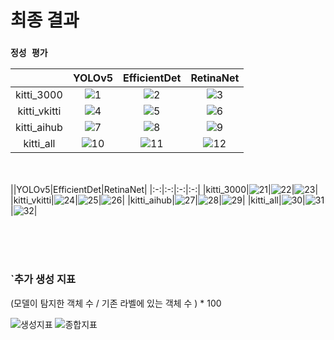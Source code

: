 # 최종 결과

### `정성 평가`

||YOLOv5|EfficientDet|RetinaNet|
|:-:|:-:|:-:|:-:|
|kitti_3000|![1](./images/yolo_k.png)|![2](./images/eff_k.png)|![3](./images/ret_k.png)|
|kitti_vkitti|![4](./images/yolo_kv.png)|![5](./images/eff_kv.png)|![6](./images/ret_kv.png)|
|kitti_aihub|![7](./images/yolo_ka.png)|![8](./images/eff_ka.png)|![9](./images/ret_ka.png)|
|kitti_all|![10](./images/yolo_kva.png)|![11](./images/eff_kva.png)|![12](./images/ret_kva.png)|

<br><br>
||YOLOv5|EfficientDet|RetinaNet|
|:-:|:-:|:-:|:-:|
|kitti_3000|![21](./images/yolo_k2.png)|![22](./images/eff_k2.png)|![23](./images/ret_k2.png)|
|kitti_vkitti|![24](./images/yolo_kv2.png)|![25](./images/eff_kv2.png)|![26](./images/ret_kv2.png)|
|kitti_aihub|![27](./images/yolo_ka2.png)|![28](./images/eff_ka2.png)|![29](./images/ret_ka2.png)|
|kitti_all|![30](./images/yolo_kva2.png)|![31](./images/eff_kva2.png)|![32](./images/ret_kva2.png)|

<br>
<br>
<br>


### `추가 생성 지표

(모델이 탐지한 객체 수 / 기존 라벨에 있는 객체 수 ) * 100

![생성지표](./new_metrics.png)
![종합지표](./final.png)


